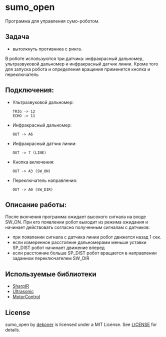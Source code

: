 # sumo_open
Программа для управления сумо-роботом.

## Задача

- вытолкнуть противника с ринга.

В роботе используются три датчика: инфракрасный дальномер, ультразвуковой дальномер
и инфракрасный датчик линии. Кроме того для запуска робота и определения вращения применется кнопка и переключатель

## Подключения:
- Ультразвуковой дальномер:
    ~~~~
    TRIG -> 12
    ECHO -> 11
    ~~~~
- Инфракрасный дальномер:
    ~~~~
    OUT -> A6
    ~~~~
- Инфракрасный датчик линии:
    ~~~~
    OUT -> 7 (LINE)
    ~~~~
- Кнопка включения:
    ~~~~
    OUT -> A3 (SW_ON)
    ~~~~
- Переключатель направления:
    ~~~~
    OUT -> A0 (SW_DIR)
    ~~~~

## Описание работы:
После вкючения программа ожидает высокого сигнала на входе SW_ON. При его появлении робот выходит из режима ожидания и начинает действовать согласно полученным сигналам с датчиков:
- при появлении сигнала с датчика линии робот движется назад 1 сек.
- если измеренное расстояние дальномерами меньше уставки SP_DIST робот начинает движение вперед
- если расстояние больше SP_DIST робот вращается в направлении заданном переключателем SW_DIR

## Используемые библиотеки ##
- [SharpIR](https://github.com/dekoner/Arduino_SharpIR)
- [Ultrasonic](https://github.com/dekoner/Ultrasonic)
- [MotorControl](https://github.com/dekoner/MotorControl)

## License ##

sumo_open by [dekoner](https://github.com/dekoner "dekoner") is licensed under a MIT License.
See [LICENSE](https://github.com/dekoner/sumo_open/blob/master/LICENSE) for details.
